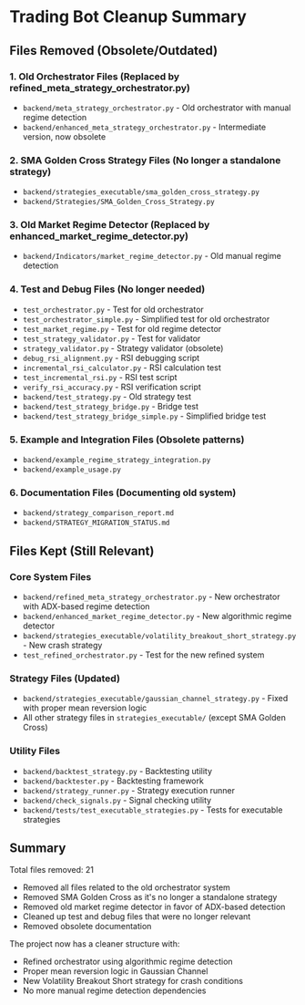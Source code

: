# Trading Bot Cleanup Summary

## Files Removed (Obsolete/Outdated)

### 1. Old Orchestrator Files (Replaced by refined_meta_strategy_orchestrator.py)
- `backend/meta_strategy_orchestrator.py` - Old orchestrator with manual regime detection
- `backend/enhanced_meta_strategy_orchestrator.py` - Intermediate version, now obsolete

### 2. SMA Golden Cross Strategy Files (No longer a standalone strategy)
- `backend/strategies_executable/sma_golden_cross_strategy.py`
- `backend/Strategies/SMA_Golden_Cross_Strategy.py`

### 3. Old Market Regime Detector (Replaced by enhanced_market_regime_detector.py)
- `backend/Indicators/market_regime_detector.py` - Old manual regime detection

### 4. Test and Debug Files (No longer needed)
- `test_orchestrator.py` - Test for old orchestrator
- `test_orchestrator_simple.py` - Simplified test for old orchestrator
- `test_market_regime.py` - Test for old regime detector
- `test_strategy_validator.py` - Test for validator
- `strategy_validator.py` - Strategy validator (obsolete)
- `debug_rsi_alignment.py` - RSI debugging script
- `incremental_rsi_calculator.py` - RSI calculation test
- `test_incremental_rsi.py` - RSI test script
- `verify_rsi_accuracy.py` - RSI verification script
- `backend/test_strategy.py` - Old strategy test
- `backend/test_strategy_bridge.py` - Bridge test
- `backend/test_strategy_bridge_simple.py` - Simplified bridge test

### 5. Example and Integration Files (Obsolete patterns)
- `backend/example_regime_strategy_integration.py`
- `backend/example_usage.py`

### 6. Documentation Files (Documenting old system)
- `backend/strategy_comparison_report.md`
- `backend/STRATEGY_MIGRATION_STATUS.md`

## Files Kept (Still Relevant)

### Core System Files
- `backend/refined_meta_strategy_orchestrator.py` - New orchestrator with ADX-based regime detection
- `backend/enhanced_market_regime_detector.py` - New algorithmic regime detector
- `backend/strategies_executable/volatility_breakout_short_strategy.py` - New crash strategy
- `test_refined_orchestrator.py` - Test for the new refined system

### Strategy Files (Updated)
- `backend/strategies_executable/gaussian_channel_strategy.py` - Fixed with proper mean reversion logic
- All other strategy files in `strategies_executable/` (except SMA Golden Cross)

### Utility Files
- `backend/backtest_strategy.py` - Backtesting utility
- `backend/backtester.py` - Backtesting framework
- `backend/strategy_runner.py` - Strategy execution runner
- `backend/check_signals.py` - Signal checking utility
- `backend/tests/test_executable_strategies.py` - Tests for executable strategies

## Summary

Total files removed: 21
- Removed all files related to the old orchestrator system
- Removed SMA Golden Cross as it's no longer a standalone strategy
- Removed old market regime detector in favor of ADX-based detection
- Cleaned up test and debug files that were no longer relevant
- Removed obsolete documentation

The project now has a cleaner structure with:
- Refined orchestrator using algorithmic regime detection
- Proper mean reversion logic in Gaussian Channel
- New Volatility Breakout Short strategy for crash conditions
- No more manual regime detection dependencies
